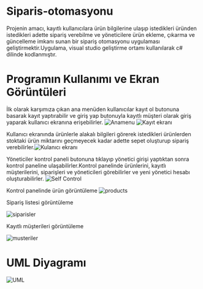 # Siparis-otomasyonu
Projenin amacı, kayıtlı kullanıcılara ürün bilgilerine ulaşıp istedikleri üründen istedikleri adette sipariş verebilme ve yöneticilere ürün ekleme, çıkarma ve güncelleme imkanı sunan bir sipariş otomasyonu uygulaması geliştirmektir.Uygulama, visual studio geliştirme ortamı kullanılarak c# dilinde kodlanmıştır.

# Programın Kullanımı ve Ekran Görüntüleri
İlk olarak karşımıza çıkan ana menüden kullanıcılar kayıt ol butonuna basarak kayıt yaptırabilir ve giriş yap butonuyla kayıtlı müşteri olarak giriş yaparak kullanıcı ekranına erişebilirler.
![Anamenu](https://user-images.githubusercontent.com/80519936/186183420-d1d5c52b-a5ac-4b98-85ae-b5d5a4fcaeae.png)
![Kayıt ekranı](https://user-images.githubusercontent.com/80519936/186183555-2aeb5b00-b6fc-4b0c-836d-11a7fc99e294.png)

Kullanıcı ekranında ürünlerle alakalı bilgileri görerek istedikleri ürünlerden stoktaki ürün miktarını geçmeyecek kadar adette sepet oluşturup sipariş verebilirler.![Kulanıcı ekranı](https://user-images.githubusercontent.com/80519936/186183736-d416d533-1b65-40ca-984a-5d677fc2a09e.png)

Yöneticiler kontrol paneli butonuna tıklayıp yönetici girişi yaptıktan sonra kontrol paneline ulaşabilirler.Kontrol panelinde ürünlerini, kayıtlı müşterilerini, siparişleri ve yöneticileri görebilirler ve yeni yönetici hesabı oluşturabilirler.
![Self Control](https://user-images.githubusercontent.com/80519936/186183933-92ea013e-e2d8-4fce-96fb-a83ff154e693.png)



Kontrol panelinde ürün görüntüleme
![products](https://user-images.githubusercontent.com/80519936/187436689-e4ade651-8b38-4131-9799-d13dae1af1e4.png)



Sipariş listesi görüntüleme

![siparisler](https://user-images.githubusercontent.com/80519936/187436899-9418ec43-61d9-4b7c-a3b8-5a52a79cf8a8.png)



Kayıtlı müşterileri görüntüleme

![musteriler](https://user-images.githubusercontent.com/80519936/187436948-f9419bfb-bd15-443e-9048-63dc1cab2afb.png)

# UML Diyagramı
![UML](https://user-images.githubusercontent.com/80519936/186184256-799dd90d-c9a9-42bd-957e-5f4b705e72ba.png)
